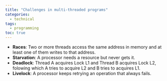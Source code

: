 ```yaml
---
title: "Challenges in multi-threaded programs"
categories:          
  - technical
tags:
  - programming
toc: true
---
```

* **Races**: Two or more threads access the same address in memory and at least one of them writes to that address.
* **Starvation**: A processor needs a resource but never gets it.
* **Deadlock**: Thread A acquires Lock L1 and Thread B acquires Lock L2, folowing which A tries to acquire L2 and B tries to acquires L1.
* **Livelock**: A processor keeps retrying an operation that always fails.